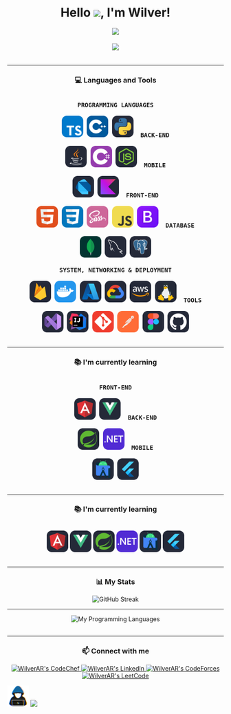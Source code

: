 <h1 align="center">Hello <img src="https://media.giphy.com/media/hvRJCLFzcasrR4ia7z/giphy.gif" width="35">, I'm Wilver!</h1>
<div align="center">
  <img src="https://readme-typing-svg.herokuapp.com?font=Segoe+UI+Semibold&color=F2F2F2&size=20&center=true&vCenter=true&width=500&height=20&lines=Software+Engineering+student+from+Peru+%F0%9F%87%B5%F0%9F%87%AA">
</div>

<br>

<div align="center">
  <img src="https://media.giphy.com/media/26tn33aiTi1jkl6H6/giphy.gif" width="250"/>
</div>

<br>
<hr>

<div align="center">
  <h3>💻 Languages and Tools</h3>
  <br>
  <kbd>
      <b>PROGRAMMING LANGUAGES</b>
      <br><br>
      <img src="https://github.com/tandpfun/skill-icons/blob/main/icons/TypeScript.svg" title="TypeScript" alt="TypeScript" width="50" height="50">
      <img src="https://github.com/tandpfun/skill-icons/blob/main/icons/CPP.svg" title="C++" alt="C++" width="50" height="50">
      <img src="https://github.com/tandpfun/skill-icons/blob/main/icons/Python-Dark.svg" title="Python" alt="Python" width="50" height="50">
    </kbd>
    &nbsp;
    <kbd>
      <b>BACK-END</b>
      <br><br>
      <img src="https://github.com/tandpfun/skill-icons/blob/main/icons/Java-Dark.svg" title="Java" alt="Java" width="50" height="50">
      <img src="https://github.com/tandpfun/skill-icons/blob/main/icons/CS.svg" title="CSharp" alt="CSharp" width="50" height="50">
      <img src="https://github.com/tandpfun/skill-icons/blob/main/icons/NodeJS-Dark.svg" title="NodeJS" alt="NodeJS" width="50" height="50">
    </kbd>
    &nbsp;
     <kbd>
      <b>MOBILE</b>
      <br><br>
      <img src="https://github.com/tandpfun/skill-icons/blob/main/icons/Dart-Dark.svg" title="Dart" alt="Dart" width="50" height="50">
      <img src="https://github.com/tandpfun/skill-icons/blob/main/icons/Kotlin-Dark.svg" title="Kotlin" alt="Kotlin" width="50" height="50">
    </kbd>
    &nbsp;
    <kbd>
      <b>FRONT-END</b>
      <br><br>
      <img src="https://github.com/tandpfun/skill-icons/blob/main/icons/HTML.svg" title="HTML5" alt="HTML5" width="50" height="50">
      <img src="https://github.com/tandpfun/skill-icons/blob/main/icons/CSS.svg" title="CSS" alt="CSS" width="50" height="50">
      <img src="https://github.com/tandpfun/skill-icons/blob/main/icons/Sass.svg" title="Sass" alt="Sass" width="50" height="50">
      <img src="https://github.com/tandpfun/skill-icons/blob/main/icons/JavaScript.svg" title="JavaScript" alt="JavaScript" width="50" height="50">
      <img src="https://github.com/tandpfun/skill-icons/blob/main/icons/Bootstrap.svg" title="Figma" alt="Figma" width="50" height="50">
    </kbd>
    &nbsp;
    <kbd>
      <b>DATABASE</b>
      <br><br>
      <img src="https://github.com/tandpfun/skill-icons/blob/main/icons/MongoDB.svg" title="MongoDB" alt="MongoDB" width="50" height="50">
      <img src="https://github.com/tandpfun/skill-icons/blob/main/icons/MySQL-Dark.svg" title="MySQL" alt="MySQL" width="50" height="50">
      <img src="https://github.com/tandpfun/skill-icons/blob/main/icons/PostgreSQL-Dark.svg" title="PostgreSQL" alt="PostgreSQL" width="50" height="50">
    </kbd>
    <br><br>
    <kbd>
      <b>SYSTEM, NETWORKING & DEPLOYMENT</b>
      <br><br>
      <img src="https://github.com/tandpfun/skill-icons/blob/main/icons/Firebase-Dark.svg" title="Firebase" alt="Firebase" width="50" height="50">
      <img src="https://github.com/tandpfun/skill-icons/blob/main/icons/Docker.svg" title="Docker" alt="Dodcker" width="50" height="50">
      <img src="https://github.com/tandpfun/skill-icons/blob/main/icons/Azure-Dark.svg" title="Azure" alt="Azure" width="50" height="50">
      <img src="https://github.com/tandpfun/skill-icons/blob/main/icons/GCP-Dark.svg" title="Google Cloud Platform" alt="Google Cloud Platform" width="50" height="50">
      <img src="https://github.com/tandpfun/skill-icons/blob/main/icons/AWS-Dark.svg" title="Amazon Web Services" alt="Amazon Web Services" width="50" height="50">
      <img src="https://github.com/tandpfun/skill-icons/blob/main/icons/Linux-Dark.svg" title="Linux" alt="Linux" width="50" height="50">
    </kbd>
    &nbsp;
    <kbd>
      <b>TOOLS</b>
      <br><br>
      <img src="https://github.com/tandpfun/skill-icons/blob/main/icons/VisualStudio-Dark.svg" title="Visual Studio" alt="Visual Studio" width="50" height="50">
      <img src="https://github.com/tandpfun/skill-icons/blob/main/icons/Idea-Dark.svg" title="Intellij IDEA" alt="Intellij IDEA" width="50" height="50">
      <img src="https://github.com/tandpfun/skill-icons/blob/main/icons/Git.svg" title="Git" alt="Git" width="50" height="50">
      <img src="https://github.com/tandpfun/skill-icons/blob/main/icons/Postman.svg" title="Postman" alt="Postman" width="50" height="50">
      <img src="https://github.com/tandpfun/skill-icons/blob/main/icons/Figma-Dark.svg" title="Figma" alt="Figma" width="50" height="50">
      <img src="https://github.com/tandpfun/skill-icons/blob/main/icons/Github-Dark.svg" title="Github" alt="Github" width="50" height="50">
    </kbd>
</div>

<br>
<hr>
<!-- <img src="https://media2.giphy.com/media/QssGEmpkyEOhBCb7e1/giphy.gif?cid=ecf05e47a0n3gi1bfqntqmob8g9aid1oyj2wr3ds3mg700bl&rid=giphy.gif" width ="25"> -->

<div align="center">
  <h3>📚 I'm currently learning</h3>
  <br>
  <kbd>
    <b>FRONT-END</b>
    <br><br>
    <img src="https://github.com/tandpfun/skill-icons/blob/main/icons/Angular-Dark.svg" title="AngularTS" alt="AngularTS" width="50" height="50">
    <img src="https://github.com/tandpfun/skill-icons/blob/main/icons/VueJS-Dark.svg" title="VueJS" alt="VueJS" width="50" height="50">
  </kbd>
  &nbsp;
  <kbd>
    <b>BACK-END</b>
    <br><br>
    <img src="https://github.com/tandpfun/skill-icons/blob/main/icons/Spring-Dark.svg" title="SpringBoot" alt="SpringBoot" width="50" height="50">
    <img src="https://github.com/tandpfun/skill-icons/blob/main/icons/DotNet.svg" title=".Net" alt=".Net" width="50" height="50">
  </kbd>
  &nbsp;
  <kbd>
    <b>MOBILE</b>
    <br><br>
    <img src="https://github.com/tandpfun/skill-icons/blob/main/icons/AndroidStudio-Dark.svg" title="Android Studio" alt="Android Studio" width="50" height="50">
    <img src="https://github.com/tandpfun/skill-icons/blob/main/icons/Flutter-Dark.svg" title="Flutter" alt="Flutter" width="50" height="50">
  </kbd>
</div>

<br>
<hr>

<div align="center">
  <h3>📚 I'm currently learning</h3>
  <br>
  <div>
    <img src="https://github.com/tandpfun/skill-icons/blob/main/icons/Angular-Dark.svg" title="AngularTS" alt="AngularTS" width="50" height="50">
    <img src="https://github.com/tandpfun/skill-icons/blob/main/icons/VueJS-Dark.svg" title="VueJS" alt="VueJS" width="50" height="50">
    <img src="https://github.com/tandpfun/skill-icons/blob/main/icons/Spring-Dark.svg" title="SpringBoot" alt="SpringBoot" width="50" height="50">
    <img src="https://github.com/tandpfun/skill-icons/blob/main/icons/DotNet.svg" title=".Net" alt=".Net" width="50" height="50">
    <img src="https://github.com/tandpfun/skill-icons/blob/main/icons/AndroidStudio-Dark.svg" title="Android Studio" alt="Android Studio" width="50" height="50">
    <img src="https://github.com/tandpfun/skill-icons/blob/main/icons/Flutter-Dark.svg" title="Flutter" alt="Flutter" width="50" height="50">
  </div>
</div>

<br>
<hr>

<!-- <img src="https://media.giphy.com/media/iY8CRBdQXODJSCERIr/giphy.gif" width="25"> -->
<div align="center">
  <h3>📊 My Stats</h3>
  <img src="http://github-readme-streak-stats.herokuapp.com?user=WilverAR&theme=gotham&hide_border=true&border_radius=2&card_width=1000" alt="GitHub Streak"/>
  <!-- 
  <hr>
  <img src="https://github-readme-stats.vercel.app/api?username=WilverAR&show_icons=true&theme=merko" alt="GitHub Stats"/>
  -->
  <hr>
  <img src="https://github-readme-stats-eight-theta.vercel.app/api/top-langs/?username=WilverAR&layout=compact&langs_count=7&theme=merko" alt="My Programming Languages" height="200em"/>
</div>

<br>
<hr>

<div align="center">
  <h3>📫 Connect with me</h3>
  <a href="https://www.codechef.com/users/wilverar_20" alt="CodeChef" target="_blank">
    <img src="https://img.shields.io/badge/CodeChef-%23B92B27?style=for-the-badge&logo=codechef&logoColor=white" alt="WilverAR's CodeChef" style="max-width: 100%;">
  </a>
  <a href="https://linkedin.com/in/wilver-arana-r-492a79225" alt="LinkedIn" target="_blank">
    <img src="https://img.shields.io/badge/LinkedIn-darkblue?style=for-the-badge&logo=linkedin&logoColor=white" alt="WilverAR's LinkedIn" style="max-width: 100%;">
  </a>
  <a href="https://codeforces.com/profile/Wilver_A.R." alt="CodeForces" target="_blank">
    <img src="https://img.shields.io/badge/Codeforces-green?style=for-the-badge&logo=codeforces&logoColor=white" alt="WilverAR's CodeForces" style="max-width: 100%;">
  </a>
  <a href="https://leetcode.com/WilverAR/" alt="LeetCode" target="_blank">
    <img src="https://img.shields.io/badge/LeetCode-FFA116?style=for-the-badge&logo=leetcode&logoColor=white" alt="WilverAR's LeetCode" style="max-width: 100%;">
  </a>
</div>

<picture><img src="https://github.com/0xAbdulKhalid/0xAbdulKhalid/raw/main/assets/mdImages/about_me.gif" width = 50px></picture>
<img src="https://user-images.githubusercontent.com/73097560/115834477-dbab4500-a447-11eb-908a-139a6edaec5c.gif">
